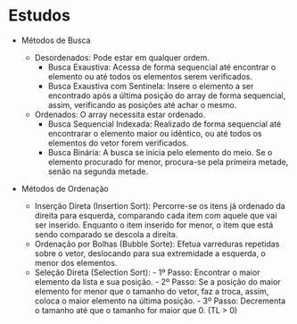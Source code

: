# Estudos

- Métodos de Busca
  - Desordenados: Pode estar em qualquer ordem.
    - Busca Exaustiva: Acessa de forma sequencial até encontrar o elemento ou até todos os elementos serem verificados.
    - Busca Exaustiva com Sentinela: Insere o elemento a ser encontrado após a última posição do array de forma sequencial, assim, verificando as posições até achar o mesmo.
  - Ordenados: O array necessita estar ordenado.
    - Busca Sequencial Indexada: Realizado de forma sequencial até encontrarar o elemento maior ou idêntico, ou até todos os elementos do vetor forem verificados.
    - Busca Binária: A busca se inicia pelo elemento do meio. Se o elemento procurado for menor, procura-se pela primeira metade, senão na segunda metade.


- Métodos de Ordenação
  - Inserção Direta (Insertion Sort): Percorre-se os itens já ordenado da direita para esquerda, comparando cada item com aquele que vai ser inserido. Enquanto o item inserido for menor, o item que está sendo comparado se descola a direita.
  - Ordenação por Bolhas (Bubble Sorte): Efetua varreduras repetidas sobre o vetor, deslocando para sua extremidade a esquerda, o menor dos elementos.
  - Seleção Direta (Selection Sort): 
        - 1º Passo: Encontrar o maior elemento da lista e sua posição.
        - 2º Passo: Se a posição do maior elemento for menor que o tamanho do vetor, faz a troca, assim, coloca o maior elemento na última posição.
        - 3º Passo: Decrementa o tamanho até que o tamanho for maior que 0. (TL > 0)
